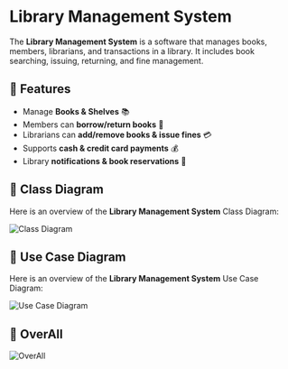 # Library Management System

The **Library Management System** is a software that manages books, members, librarians, and transactions in a library. It includes book searching, issuing, returning, and fine management.

## 📌 Features
- Manage **Books & Shelves** 📚
- Members can **borrow/return books** 🔄
- Librarians can **add/remove books & issue fines** 💳
- Supports **cash & credit card payments** 💰
- Library **notifications & book reservations** 🔔

## 📌 Class Diagram
Here is an overview of the **Library Management System** Class Diagram:

![Class Diagram](images/ClassDiagram.png)

## 📌 Use Case Diagram
Here is an overview of the **Library Management System** Use Case Diagram:

![Use Case Diagram](images/UseCaseDiagram.png)

## 📌 OverAll

![OverAll](images/OverAll.png)
